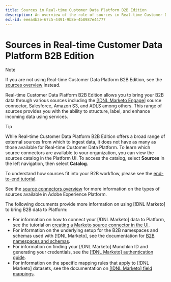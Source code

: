 ```yaml
---
title: Sources in Real-time Customer Data Platform B2B Edition
description: An overview of the role of sources in Real-time Customer Data Platform B2B Edition.
exl-id: eeea4b2e-67c5-4491-9b8e-4b8987e44777
---
```

# Sources in Real-time Customer Data Platform B2B Edition

>[!NOTE]
>
>If you are not using Real-time Customer Data Platform B2B Edition, see the [sources overview](./sources-overview.md) instead.

Real-time Customer Data Platform B2B Edition allows you to bring your B2B data through various sources including the [[!DNL Marketo Engage]](../../sources/connectors/adobe-applications/marketo/marketo.md) source connector, Salesforce, Amazon S3, and ADLS among others. This range of sources provides you with the ability to structure, label, and enhance incoming data using services.

>[!TIP]
>
>While Real-time Customer Data Platform B2B Edition offers a broad range of external sources from which to ingest data, it does not have as many as those available for Real-time Customer Data Platform. To learn which source connectors are available to your organization, you can view the sources catalog in the Platform UI. To access the catalog, select **Sources** in the left navigation, then select **Catalog**.

To understand how sources fit into your B2B workflow, please see the [end-to-end tutorial](../b2b-tutorial.md#ingest-your-data-into-experience-platform).

See the [source connectors overview](../../sources/home.md) for more information on the types of sources available in Adobe Experience Platform.

The following documents provide more information on using [!DNL Marketo] to bring B2B data to Platform:

* For information on how to connect your [!DNL Marketo] data to Platform, see the tutorial on [creating a Marketo source connector in the UI](../../sources/tutorials/ui/create/adobe-applications/marketo.md).
* For information on the underlying setup for the B2B namespaces and schemas used with [!DNL Marketo], see the documentation for [B2B namespaces and schemas](../../sources/connectors/adobe-applications/marketo/marketo-namespaces.md).
* For information on finding your [!DNL Marketo] Munchkin ID and generating your credentials, see the [[!DNL Marketo] authentication guide](../../sources/connectors/adobe-applications/marketo/marketo-auth.md).
* For information on the specific mapping rules that apply to [!DNL Marketo] datasets, see the documentation on [[!DNL Marketo] field mappings](../../sources/connectors/adobe-applications//mapping/marketo.md).
